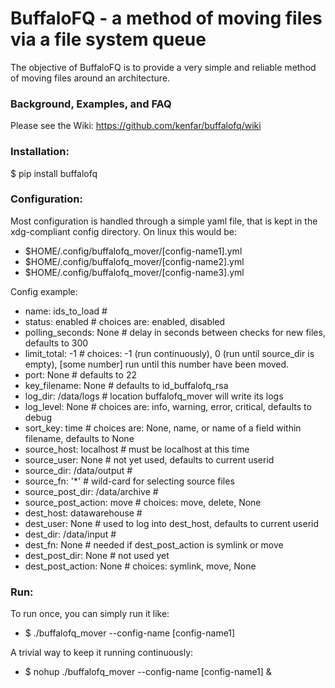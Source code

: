 # BuffaloFQ - a method of moving files via a file system queue

The objective of BuffaloFQ is to provide a very simple and reliable method of
moving files around an architecture.

### Background, Examples, and FAQ
Please see the Wiki:  https://github.com/kenfar/buffalofq/wiki

### Installation:
$ pip install buffalofq

### Configuration:
Most configuration is handled through a simple yaml file, that is kept in the xdg-compliant config directory.  On linux this would be:

* $HOME/.config/buffalofq_mover/[config-name1].yml
* $HOME/.config/buffalofq_mover/[config-name2].yml
* $HOME/.config/buffalofq_mover/[config-name3].yml

Config example:

* name:               ids_to_load    #
* status:             enabled        # choices are: enabled, disabled
* polling_seconds:    None           # delay in seconds between checks for new files, defaults to 300
* limit_total:        -1             # choices: -1 (run continuously), 0 (run until source_dir is empty), [some number] run until this number have been moved.
* port:               None           # defaults to 22
* key_filename:       None           # defaults to id_buffalofq_rsa
* log_dir:            /data/logs     # location buffalofq_mover will write its logs
* log_level:          None           # choices are: info, warning, error, critical, defaults to debug
* sort_key:           time           # choices are: None, name, or name of a field within filename, defaults to None
* source_host:        localhost      # must be localhost at this time
* source_user:        None           # not yet used, defaults to current userid
* source_dir:         /data/output   #
* source_fn:          '*'            # wild-card for selecting source files
* source_post_dir:    /data/archive  #
* source_post_action: move           # choices: move, delete, None
* dest_host:          datawarehouse  #
* dest_user:          None           # used to log into dest_host, defaults to current userid
* dest_dir:           /data/input    #
* dest_fn:            None           # needed if dest_post_action is symlink or move
* dest_post_dir:      None           # not used yet
* dest_post_action:   None           # choices: symlink, move, None


### Run:

To run once, you can simply run it like:

* $ ./buffalofq_mover --config-name [config-name1]

A trivial way to keep it running continuously:

* $ nohup ./buffalofq_mover --config-name [config-name1] &

